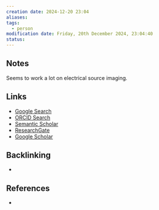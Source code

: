 ```yaml
---
creation date: 2024-12-20 23:04
aliases: 
tags:
  - person
modification date: Friday, 20th December 2024, 23:04:40
status:
---
```


## Notes
Seems to work a lot on electrical source imaging. 
## Links

- [Google Search](https://www.google.com/search?q=Christoph+M.+Michel)
- [ORCID Search](https://orcid.org/orcid-search/search?searchQuery=Christoph%20M.%20Michel)
- [Semantic Scholar](https://www.semanticscholar.org/search?q=Christoph%20M.%20Michel&sort=relevance)
- [ResearchGate](https://www.researchgate.net/search?q=Christoph%20M.%20Michel)
- [Google Scholar](https://scholar.google.com/scholar?q=Christoph+M.+Michel)

## Backlinking
+ 

## References
+ 
